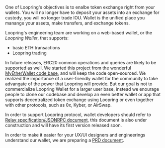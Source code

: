 

One of Loopring's objectives is to enalbe token exchange right from your wallets. You will no longer have to deposit your assets into an exchange for custody, you will no longer trade IOU. Wallet is the unified place you manange your assets, make transfers, and exchange tokens. 


Loopring's engineering team are working on a web-based wallet, or the *Loopring Wallet*, that supports:

- basic ETH transactions
- Loopring trading

In future releases, ERC20 common operations and queries are likely to be supported as well. We started this project from the wonderful [MyEtherWallet code base](https://github.com/kvhnuke/etherwallet), and will keep the code open-sourced. We realized the importance of a user-friendly wallet for the community to take advangate of the power that Loopring will provide. But our goal is not to commercialize Loopring Wallet for a larger user base, instead we enourage people to clone our codebase and develop an even better wallet or app that supports decentralized token exchange using Loopring or even together with other protocols, such as 0x, Kyber, or AirSwap. 

In order to support Loopring protocol, wallet developers should refer to [Relay specification/JSONRPC document](relay.md), this document is also under construction and will have its first version released soon.


In order to make it easier for your UX/UI designers and engineerings understand our wallet, we are preparing a [PRD document](wallet/prd.md). 